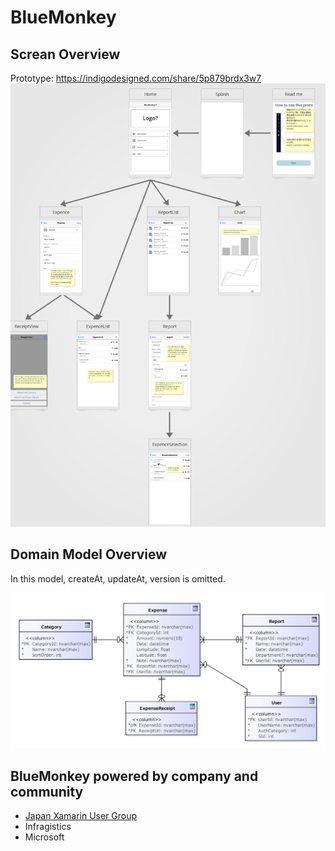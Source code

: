 # BlueMonkey

## Screan Overview

Prototype: <https://indigodesigned.com/share/5p879brdx3w7>
![ScreenTransition.png](docs/images/ScreenTransition.png)

## Domain Model Overview

In this model, createAt, updateAt, version is omitted.

![DomainModel.jpg](docs/images/DomainModel.jpg)

## BlueMonkey powered by company and community

- [Japan Xamarin User Group](http://jxug.org/)
- Infragistics
- Microsoft

